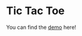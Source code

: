 # Tic Tac Toe

You can find the [demo](https://www.youtube.com/watch?v=1wvHzoEVmHs&ab_channel=BenyamainYacoob) here!
